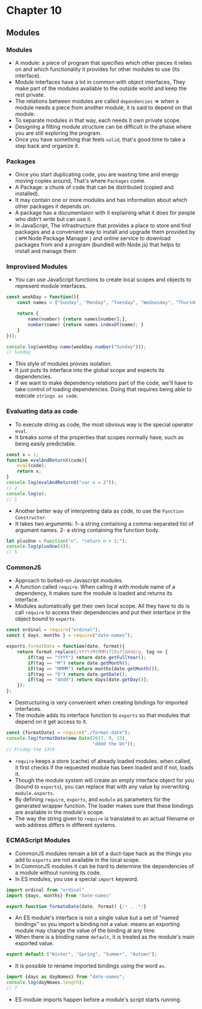 # Chapter 10

## Modules

### Modules
- A module: a piece of program that specifies which other pieces it relies on and which functionality it provides for other modules to use (its interface).
- Module interfaces have a lot in common with object interfaces, They make part of the modules available to the outside world and keep the rest private.
- The relations between modules are called `dependencies` => when a module needs a piece from another module, it is said to depend on that module.
- To separate modules in that way, each needs it own private scope.
- Designing a fitting module structure can be difficult in the phase where you are still exploring the program.
- Once you have something that feels `solid`, that's good time to take a step back and organize it.

### Packages
- Once you start duplicating code, you are wasting time and energy moving copies around, That's where `Packages` come.
- A Package: a chunk of code that can be distributed (copied and installed). 
- It may contain one or more modules and has information about which other packages it depends on.
- A package has a documentaion with it explaining what it does for people who didn't write but can use it.
- In JavaScript, The infrastructure that provides a place to store and find packages and a convenient way to install and upgrade them provided by ( `NPM` Node Package Manager ) and online service to download packages from and a program (bundled with Node.js) that helps to install and manage them

### Improvised Modules
- You can use JavaScript functions to create local scopes and objects to represent module interfaces.
```js
const weekDay = function(){
    const names = ["Sunday", "Monday", "Tuesday", "Wednesday", "Thursday", "Friday", "Saturday"];

    return {
        name(number) {return names[number];},
        number(name) {return names.indexOf(name); }
    }
}();

console.log(weekDay.name(weekDay.number("Sunday")));
// Sunday
```
- This style of modules provies isolation.
- It just puts its interface into the global scope and expects its dependencies.
- If we want to make dependency relations part of the code, we'll have to take control of loading dependencies. Doing that requires being able to execute `strings as code`.

### Evaluating data as code
- To execute string as code, the most obvious way is the special operator `eval`.
- It breaks some of the properties that scopes normally have, such as being easily predictable.
```js
const x = 1;
function evalAndReturnX(code){
    eval(code);
    return x;
}
console.log(evalAndReturnX("var x = 2"));
// 2
console.log(x);
// 1
```
- Another better way of interpreting data as code, to use the `Function Constructor`.
- It takes two arguments: 
    1- a string containing a comma-separated list of argumant names.
    2- a string containing the function body.
```js
let plusOne = Function("n", "return n + 1;");
console.log(plusOne(4));
// 5
```

### CommonJS
- Approach to bolted-on Javascript modules.
- A function called `require`. When calling it with module name of a dependency, it makes sure the module is loaded and returns its interface.
- Modules automatically get their own local scope. All they have to do is call `require` to access their dependencies and put their interface in the object bound to `exports`.
```js
const ordinal = require("ordinal");
const { days, months } = require("date-names");

exports.formatDate = function(date, format){
    return format.replace(/YYYY|M(MMM)?|Do?|dddd/g, tag => {
        if(tag == "YYYY") return date.getFullYear();
        if(tag == "M") return date.getMonth();
        if(tag == "MMMM") return months[date.getMonth()];
        if(tag == "D") return date.getDate();
        if(tag == "dddd") return days[date.getDay()];
    });
};
``` 
- Destructuring is very convenient when creating bindings for imported interfaces.
- The module adds its interface function to `exports` so that modules that depend on it get access to it.
```js
const {formatDate} = require("./format-date");
console.log(formatDate(new Date(2017, 9, 13),
                                "dddd the Do"));
// Friday the 13th
```
- `require` keeps a store (cache) of already loaded modules. when called, it first checks if the requested module has been loaded and if not, loads it.
- Though the module system will create an empty interface object for you (bound to `exports`), you can replace that with any value by overwriting `module.exports`.
- By defining `require`, `exports`, and `module` as parameters for the generated wrapper function. The loader makes sure that these bindings are available in the module's scope.
- The way the string given to `require` is translated to an actual filename or web address differs in different systems. 
 
### ECMAScript Modules
- CommonJS modules remain a bit of a duct-tape hack as the things you add to `exports` are not available in the local scope.
- In CommonJS modules it can be hard to determine the dependencies of a module without running its code.
- In ES modules, you use a special `import` keyword.
```js
import ordinal from "ordinal"
import {days, months} from "date-names"

export function formateDate(date, format) {/* ...*/}

```
- An ES module's interface is not a single value but a set of "named bindings" so you import a binding not a value. means an exporting module may change the value of the binding at any time.
- When there is a binding name `default`, it is treated as the module's main exported value.
```js
export default ["Winter", "Spring", "Summer", "Autumn"];
```
- It is possible to rename imported bindings using the word `as`.
```js
import {days as dayNames} from "date-names";
console.log(dayNmaes.length);
// 7
```
- ES module imports happen before a module's script starts running.